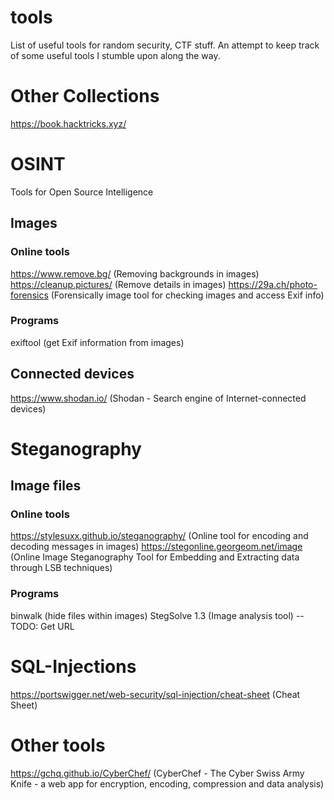 # tools
List of useful tools for random security, CTF stuff. An attempt to keep track of some useful tools I stumble upon along the way.


# Other Collections
https://book.hacktricks.xyz/




# OSINT
Tools for Open Source Intelligence

## Images
### Online tools
https://www.remove.bg/ (Removing backgrounds in images)
https://cleanup.pictures/ (Remove details in images)
https://29a.ch/photo-forensics (Forensically image tool for checking images and access Exif info)

### Programs
exiftool (get Exif information from images)


## Connected devices
https://www.shodan.io/ (Shodan - Search engine of Internet-connected devices)



# Steganography

## Image files
### Online tools
https://stylesuxx.github.io/steganography/ (Online tool for encoding and decoding messages in images)
https://stegonline.georgeom.net/image (Online Image Steganography Tool for Embedding and Extracting data through LSB techniques)

### Programs
binwalk (hide files within images)
StegSolve 1.3 (Image analysis tool) -- TODO: Get URL



# SQL-Injections
https://portswigger.net/web-security/sql-injection/cheat-sheet (Cheat Sheet)



# Other tools
https://gchq.github.io/CyberChef/ (CyberChef - The Cyber Swiss Army Knife - a web app for encryption, encoding, compression and data analysis)


